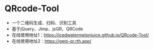 # QRcode-Tool
* 一个二维码生成、扫码、识别工具
* 基于jQuery、Jimp、jsQR、QRCode
* 在线使用地址1：https://icedwatermelonjuice.github.io/QRcode-Tool/
* 在线使用地址2：https://gem-qr.rth.app/

